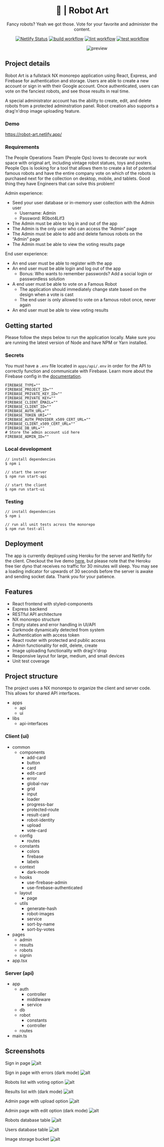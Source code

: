 


<h1 align="center">🤖 | Robot Art</h1>

<div align="center">

Fancy robots? Yeah we got those. Vote for your favorite and administer the content.

[![Netlify Status](https://api.netlify.com/api/v1/badges/d113ed0e-d556-4955-9f46-46017107f9c4/deploy-status)](https://app.netlify.com/sites/robot-art/deploys)
[![build workflow](https://github.com/areknow/robot-art/actions/workflows/build.yml/badge.svg)](https://github.com/areknow/robot-art/actions/workflows/build.yml)
[![lint workflow](https://github.com/areknow/robot-art/actions/workflows/lint.yml/badge.svg)](https://github.com/areknow/robot-art/actions/workflows/lint.yml)
[![test workflow](https://github.com/areknow/robot-art/actions/workflows/test.yml/badge.svg)](https://github.com/areknow/robot-art/actions/workflows/test.yml)

<div style="width: 600px">

![preview](.github/assets/preview.png)

</div>

</div>

## Project details

Robot Art is a fullstack NX monorepo application using React, Express, and Firebase for authentication and storage. Users are able to create a new account or sign in with their Google account. Once authenticated, users can vote on the fanciest robots, and see those results in real time. 

A special administrator account has the ability to create, edit, and delete robots from a protected adminstration panel. Robot creation also supports a drag'n'drop image uploading feature.

### Demo
https://robot-art.netlify.app/

### Requirements 

The People Operations Team (People Ops) loves to decorate our work space with original art, including vintage robot statues, toys and posters. People Ops is looking for a tool that allows them to create a list of potential famous robots and have the entire company vote on which of the robots is purchased next for the collection on desktop, mobile, and tablets. Good thing they have Engineers that can solve this problem!

Admin experience:
- Seed your user database or in-memory user collection with the Admin user
  - Username: Admin
  - Password: R0bot4Lif3
- The Admin must be able to log in and out of the app
- The Admin is the only user who can access the “Admin” page
- The Admin must be able to add and delete famous robots on the “Admin” page
- The Admin must be able to view the voting results page

End user experience:
- An end user must be able to register with the app
- An end user must be able login and log out of the app
  - Bonus: Who wants to remember passwords? Add a social login or passwordless solution
- A end user must be able to vote on a Famous Robot
  - The application should immediately change state based on the design when a vote is cast
  - The end user is only allowed to vote on a famous robot once, never again
- An end user must be able to view voting results

## Getting started
Please follow the steps below to run the application locally. Make sure you are running the latest version of Node and have NPM or Yarn installed.

### Secrets
You must have a `.env` file located in `apps/api/.env` in order for the API to correctly function and communicate with Firebase. Learn more about the Firebase config in the [documentation](https://firebase.google.com/docs/web/setup#config-object).
```shell
FIREBASE_TYPE=""
FIREBASE_PROJECT_ID=""
FIREBASE_PRIVATE_KEY_ID=""
FIREBASE_PRIVATE_KEY=""
FIREBASE_CLIENT_EMAIL=""
FIREBASE_CLIENT_ID=""
FIREBASE_AUTH_URL=""
FIREBASE_TOKEN_URI=""
FIREBASE_AUTH_PROVIDER_x509_CERT_URL=""
FIREBASE_CLIENT_x509_CERT_URL=""
FIREBASE_DB_URL=""
# Store the admin account uid here
FIREBASE_ADMIN_ID=""
```

### Local development
```shell
// install dependencies
$ npm i

// start the server
$ npm run start-api

// start the client
$ npm run start-ui
```
### Testing
```shell
// install dependencies
$ npm i

// run all unit tests across the monorepo
$ npm run test-all
```
## Deployment
The app is currently deployed using Heroku for the server and Netlify for the client. Checkout the live demo [here](https://robot-art.netlify.app/), but please note that the Heroku free tier dyno that receives no traffic for 30 minutes will sleep. You may see a loading indicator for upwards of 30 seconds before the server is awake and sending socket data. Thank you for your patience.

## Features
- React frontend with styled-components
- Express backend
- RESTful API architecture
- NX monorepo structure
- Empty states and error handling in UI/API
- Darkmode dynamically detected from system
- Authentication with access token
- React router with protected and public access
- Admin functionality for edit, delete, create
- Image uploading functionality with drag'n'drop
- Responsive layout for large, medium, and small devices
- Unit test coverage

## Project structure
The project uses a NX monorepo to organize the client and server code. This allows for shared API interfaces.
- apps
  - api
  - ui
- libs
  - api-interfaces

### Client (ui)
- common
  - components
    - add-card
    - button
    - card
    - edit-card
    - error
    - global-nav
    - grid
    - input
    - loader
    - progress-bar
    - protected-route
    - result-card
    - robot-identity
    - upload
    - vote-card
  - config
    - routes
  - constants
    - colors
    - firebase
    - labels
  - context
    - dark-mode
  - hooks
    - use-firebase-admin
    - use-firebase-authenticated
  - layout
    - page
  - utils
    - generate-hash
    - robot-images
    - service
    - sort-by-name
    - sort-by-votes
- pages
  - admin
  - results
  - robots
  - signin
- app.tsx

### Server (api)
- app
  - auth
    - controller
    - middleware
    - service
  - db
  - robot
    - constants
    - controller
  - routes
- main.ts


## Screenshots

Sign in page
![alt](.github/assets/sign-in.png)

Sign in page with errors (dark mode)
![alt](.github/assets/sign-in-validation.png)

Robots list with voting option
![alt](.github/assets/robots.png)

Results list with (dark mode)
![alt](.github/assets/results.png)

Admin page with upload option
![alt](.github/assets/admin.png)

Admin page with edit option (dark mode)
![alt](.github/assets/edit.png)

Robots database table
![alt](.github/assets/robots-table.png)

Users database table
![alt](.github/assets/users-table.png)

Image storage bucket
![alt](.github/assets/storage-bucket.png)